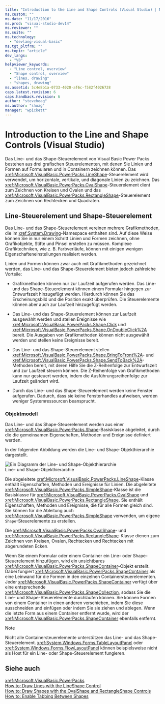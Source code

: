 ```yaml
---
title: "Introduction to the Line and Shape Controls (Visual Studio) | Microsoft Docs"
ms.custom: ""
ms.date: "11/17/2016"
ms.prod: "visual-studio-dev14"
ms.reviewer: ""
ms.suite: ""
ms.technology: 
  - "devlang-visual-basic"
ms.tgt_pltfrm: ""
ms.topic: "article"
dev_langs: 
  - "VB"
helpviewer_keywords: 
  - "Line control, overview"
  - "Shape control, overview"
  - "lines, drawing"
  - "shapes, drawing"
ms.assetid: 5c4e8b1a-0733-4020-af6c-f582f4026728
caps.latest.revision: 6
caps.handback.revision: 6
author: "stevehoag"
ms.author: "shoag"
manager: "wpickett"
---
```

# Introduction to the Line and Shape Controls (Visual Studio)
Das Line\- und das Shape\-Steuerelement von Visual Basic Power Packs bestehen aus drei grafischen Steuerelementen, mit denen Sie Linien und Formen auf Formularen und in Containern zeichnen können.  Das <xref:Microsoft.VisualBasic.PowerPacks.LineShape>\-Steuerelement wird verwendet, um horizontale, vertikale, und diagonale Linien zu zeichnen.  Das <xref:Microsoft.VisualBasic.PowerPacks.OvalShape>\-Steuerelement dient zum Zeichnen von Kreisen und Ovalen und das <xref:Microsoft.VisualBasic.PowerPacks.RectangleShape>\-Steuerelement zum Zeichnen von Rechtecken und Quadraten.  
  
## Line\-Steuerelement und Shape\-Steuerelement  
 Das Line\- und das Shape\-Steuerelement vereinen mehrere Grafikmethoden, die im <xref:System.Drawing>\-Namespace enthalten sind.  Auf diese Weise können Sie in nur einem Schritt Linien und Formen zeichnen, ohne Grafikobjekte, Stifte und Pinsel erstellen zu müssen.  Komplexe Grafiktechniken, wie z. B. Farbverläufe, können mit einigen wenigen Eigenschafteneinstellungen realisiert werden.  
  
 Linien und Formen können zwar auch mit Grafikmethoden gezeichnet werden, das Line\- und das Shape\-Steuerelement bieten jedoch zahlreiche Vorteile:  
  
-   Grafikmethoden können nur zur Laufzeit aufgerufen werden.  Das Line\- und das Shape\-Steuerelement können einem Formular hingegen zur Entwurfszeit hinzugefügt werden.  Hierdurch können Sie das Erscheinungsbild und die Position exakt überprüfen. Die Steuerelemente können aber auch zur Laufzeit hinzugefügt werden.  
  
-   Das Line\- und das Shape\-Steuerelement können zur Laufzeit ausgewählt werden und stellen Ereignisse wie <xref:Microsoft.VisualBasic.PowerPacks.Shape.Click> und <xref:Microsoft.VisualBasic.PowerPacks.Shape.OnDoubleClick%2A> bereit.  Die Ausgaben von Grafikmethoden können nicht ausgewählt werden und stellen keine Ereignisse bereit.  
  
-   Das Line\- und das Shape\-Steuerelement stellen <xref:Microsoft.VisualBasic.PowerPacks.Shape.BringToFront%2A>\- und <xref:Microsoft.VisualBasic.PowerPacks.Shape.SendToBack%2A>\-Methoden bereit, mit deren Hilfe Sie die Z\-Reihenfolge zur Entwurfszeit und zur Laufzeit steuern können.  Die Z\-Reihenfolge von Grafikmethoden kann nur gesteuert werden, indem die Ausführungsreihenfolge zur Laufzeit geändert wird.  
  
-   Durch das Line\- und das Shape\-Steuerelement werden keine Fenster aufgerufen. Dadurch, dass sie keine Fensterhandles aufweisen, werden weniger Systemressourcen beansprucht.  
  
### Objektmodell  
 Das Line\- und das Shape\-Steuerelement werden aus einer <xref:Microsoft.VisualBasic.PowerPacks.Shape>\-Basisklasse abgeleitet, durch die die gemeinsamen Eigenschaften, Methoden und Ereignisse definiert werden.  
  
 In der folgenden Abbildung werden die Line\- und Shape\-Objekthierarchie dargestellt.  
  
 ![Ein Diagramm der Line&#45; und Shape&#45;Objekthierarchie](../../../visual-basic/developing-apps/windows-forms/media/lineshapeobject.png "LineShapeObject")  
Line\- und Shape\-Objekthierarchie  
  
 Die abgeleitete <xref:Microsoft.VisualBasic.PowerPacks.LineShape>\-Klasse enthält Eigenschaften, Methoden und Ereignisse für Linien.  Die abgeleitete <xref:Microsoft.VisualBasic.PowerPacks.SimpleShape>\-Klasse ist die Basisklasse für <xref:Microsoft.VisualBasic.PowerPacks.OvalShape> und <xref:Microsoft.VisualBasic.PowerPacks.RectangleShape>. Sie enthält Eigenschaften, Methoden und Ereignisse, die für alle Formen gleich sind.  Sie können für die Ableitung auch <xref:Microsoft.VisualBasic.PowerPacks.SimpleShape> verwenden, um eigene `Shape`\-Steuerelemente zu erstellen.  
  
 Die <xref:Microsoft.VisualBasic.PowerPacks.OvalShape>\- und <xref:Microsoft.VisualBasic.PowerPacks.RectangleShape>\-Klasse dienen zum Zeichnen von Kreisen, Ovalen, Rechtecken und Rechtecken mit abgerundeten Ecken.  
  
 Wenn Sie einem Formular oder einem Container ein Line\- oder Shape\-Steuerelement hinzufügen, wird ein unsichtbares <xref:Microsoft.VisualBasic.PowerPacks.ShapeContainer>\-Objekt erstellt.  Dabei fungiert <xref:Microsoft.VisualBasic.PowerPacks.ShapeContainer> als eine Leinwand für die Formen in den einzelnen Containersteuerelementen. Jeder <xref:Microsoft.VisualBasic.PowerPacks.ShapeContainer> verfügt über eine entsprechende <xref:Microsoft.VisualBasic.PowerPacks.ShapeCollection>, sodass Sie die Line\- und Shape\-Steuerelemente durchlaufen können.  Sie können Formen von einem Container in einen anderen verschieben, indem Sie diese ausschneiden und einfügen oder indem Sie sie ziehen und ablegen.  Wenn die letzte Form aus einem Container entfernt wurde, wird der <xref:Microsoft.VisualBasic.PowerPacks.ShapeContainer> ebenfalls entfernt.  
  
> [!NOTE]
>  Nicht alle Containersteuerelemente unterstützen das Line\- und das Shape\-Steuerelement.  <xref:System.Windows.Forms.TableLayoutPanel> oder <xref:System.Windows.Forms.FlowLayoutPanel> können beispielsweise nicht als Host für ein Line\- oder Shape\-Steuerelement fungieren.  
  
## Siehe auch  
 <xref:Microsoft.VisualBasic.PowerPacks>   
 [How to: Draw Lines with the LineShape Control](../../../visual-basic/developing-apps/windows-forms/how-to-draw-lines-with-the-lineshape-control-visual-studio.md)   
 [How to: Draw Shapes with the OvalShape and RectangleShape Controls](../../../visual-basic/developing-apps/windows-forms/how-to-draw-shapes-with-the-ovalshape-and-rectangleshape-controls.md)   
 [How to: Enable Tabbing Between Shapes](../../../visual-basic/developing-apps/windows-forms/how-to-enable-tabbing-between-shapes-visual-studio.md)